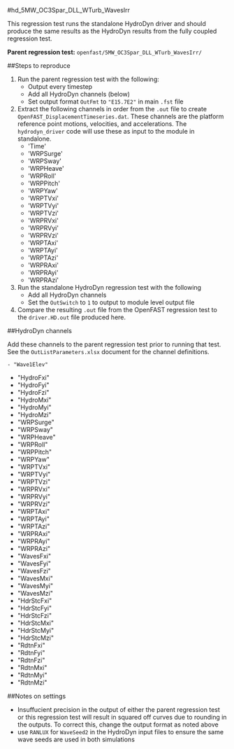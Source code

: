#hd\_5MW\_OC3Spar\_DLL\_WTurb\_WavesIrr


This regression test runs the standalone HydroDyn driver and should produce the same results as the HydroDyn results from the fully coupled regression test.

**Parent regression test:** `openfast/5MW_OC3Spar_DLL_WTurb_WavesIrr/` 


##Steps to reproduce

1. Run the parent regression test with the following:
	- Output every timestep
	- Add all HydroDyn channels (below)
	- Set output format `OutFmt` to `"E15.7E2"` in main `.fst` file
2. Extract the following channels in order from the `.out` file to create `OpenFAST_DisplacementTimeseries.dat`.  These channels are the platform reference point motions, velocities, and accelerations.  The `hydrodyn_driver` code will use these as input to the module in standalone.
	- 'Time'
   - 'WRPSurge'
   - 'WRPSway'
   - 'WRPHeave'
   - 'WRPRoll'
   - 'WRPPitch'
   - 'WRPYaw'
   - 'WRPTVxi'
   - 'WRPTVyi'
   - 'WRPTVzi'
   - 'WRPRVxi'
   - 'WRPRVyi'
   - 'WRPRVzi'
   - 'WRPTAxi'
   - 'WRPTAyi'
   - 'WRPTAzi'
   - 'WRPRAxi'
   - 'WRPRAyi'
   - 'WRPRAzi'
3. Run the standalone HydroDyn regression test with the following
   - Add all HydroDyn channels
   - Set the `OutSwitch` to `1` to output to module level output file
4. Compare the resulting `.out` file from the OpenFAST regression test to the `driver.HD.out` file produced here.



##HydroDyn channels

Add these channels to the parent regression test prior to running that test. See the `OutListParameters.xlsx` document for the channel definitions.

	- "Wave1Elev"
   - "HydroFxi"
   - "HydroFyi"
   - "HydroFzi"
   - "HydroMxi"
   - "HydroMyi"
   - "HydroMzi"
   - "WRPSurge"
   - "WRPSway"
   - "WRPHeave"
   - "WRPRoll"
   - "WRPPitch"
   - "WRPYaw"
   - "WRPTVxi"
   - "WRPTVyi"
   - "WRPTVzi"
   - "WRPRVxi"
   - "WRPRVyi"
   - "WRPRVzi"
   - "WRPTAxi"
   - "WRPTAyi"
   - "WRPTAzi"
   - "WRPRAxi"
   - "WRPRAyi"
   - "WRPRAzi"
   - "WavesFxi"
   - "WavesFyi"
   - "WavesFzi"
   - "WavesMxi"
   - "WavesMyi"
   - "WavesMzi"
   - "HdrStcFxi"
   - "HdrStcFyi"
   - "HdrStcFzi"
   - "HdrStcMxi"
   - "HdrStcMyi"
   - "HdrStcMzi"
   - "RdtnFxi"
   - "RdtnFyi"
   - "RdtnFzi"
   - "RdtnMxi"
   - "RdtnMyi"
   - "RdtnMzi"


##Notes on settings

- Insuffucient precision in the output of either the parent regression test or this regression test will result in squared off curves due to rounding in the outputs.  To correct this, change the output format as noted above
- use `RANLUX` for `WaveSeed2` in the HydroDyn input files to ensure the same wave seeds are used in both simulations
